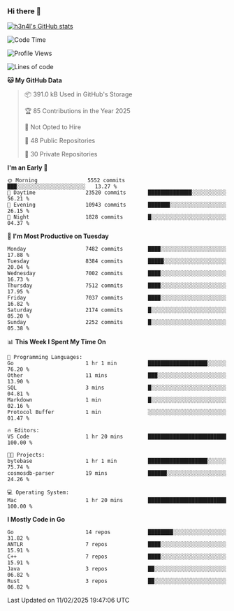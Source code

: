 ### Hi there 👋

[![h3n4l's GitHub stats](https://github-readme-stats.vercel.app/api?username=h3n4l&count_private=true&show_icons=true&theme=radical)](https://github.com/h3n4l/github-readme-stats)

<!--START_SECTION:waka-->
![Code Time](http://img.shields.io/badge/Code%20Time-2%2C055%20hrs%2054%20mins-blue)

![Profile Views](http://img.shields.io/badge/Profile%20Views-0-blue)

![Lines of code](https://img.shields.io/badge/From%20Hello%20World%20I%27ve%20Written-16.5%20million%20lines%20of%20code-blue)

**🐱 My GitHub Data** 

> 📦 391.0 kB Used in GitHub's Storage 
 > 
> 🏆 85 Contributions in the Year 2025
 > 
> 🚫 Not Opted to Hire
 > 
> 📜 48 Public Repositories 
 > 
> 🔑 30 Private Repositories 
 > 
**I'm an Early 🐤** 

```text
🌞 Morning                5552 commits        ███░░░░░░░░░░░░░░░░░░░░░░   13.27 % 
🌆 Daytime                23520 commits       ██████████████░░░░░░░░░░░   56.21 % 
🌃 Evening                10943 commits       ███████░░░░░░░░░░░░░░░░░░   26.15 % 
🌙 Night                  1828 commits        █░░░░░░░░░░░░░░░░░░░░░░░░   04.37 % 
```
📅 **I'm Most Productive on Tuesday** 

```text
Monday                   7482 commits        ████░░░░░░░░░░░░░░░░░░░░░   17.88 % 
Tuesday                  8384 commits        █████░░░░░░░░░░░░░░░░░░░░   20.04 % 
Wednesday                7002 commits        ████░░░░░░░░░░░░░░░░░░░░░   16.73 % 
Thursday                 7512 commits        ████░░░░░░░░░░░░░░░░░░░░░   17.95 % 
Friday                   7037 commits        ████░░░░░░░░░░░░░░░░░░░░░   16.82 % 
Saturday                 2174 commits        █░░░░░░░░░░░░░░░░░░░░░░░░   05.20 % 
Sunday                   2252 commits        █░░░░░░░░░░░░░░░░░░░░░░░░   05.38 % 
```


📊 **This Week I Spent My Time On** 

```text
💬 Programming Languages: 
Go                       1 hr 1 min          ███████████████████░░░░░░   76.20 % 
Other                    11 mins             ███░░░░░░░░░░░░░░░░░░░░░░   13.90 % 
SQL                      3 mins              █░░░░░░░░░░░░░░░░░░░░░░░░   04.81 % 
Markdown                 1 min               █░░░░░░░░░░░░░░░░░░░░░░░░   02.16 % 
Protocol Buffer          1 min               ░░░░░░░░░░░░░░░░░░░░░░░░░   01.47 % 

🔥 Editors: 
VS Code                  1 hr 20 mins        █████████████████████████   100.00 % 

🐱‍💻 Projects: 
bytebase                 1 hr 1 min          ███████████████████░░░░░░   75.74 % 
cosmosdb-parser          19 mins             ██████░░░░░░░░░░░░░░░░░░░   24.26 % 

💻 Operating System: 
Mac                      1 hr 20 mins        █████████████████████████   100.00 % 
```

**I Mostly Code in Go** 

```text
Go                       14 repos            ████████░░░░░░░░░░░░░░░░░   31.82 % 
ANTLR                    7 repos             ████░░░░░░░░░░░░░░░░░░░░░   15.91 % 
C++                      7 repos             ████░░░░░░░░░░░░░░░░░░░░░   15.91 % 
Java                     3 repos             ██░░░░░░░░░░░░░░░░░░░░░░░   06.82 % 
Rust                     3 repos             ██░░░░░░░░░░░░░░░░░░░░░░░   06.82 % 
```




 Last Updated on 11/02/2025 19:47:06 UTC
<!--END_SECTION:waka-->

